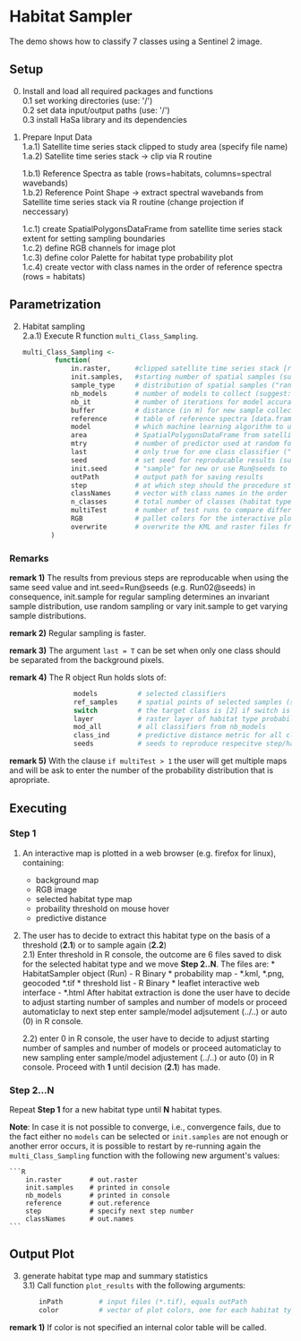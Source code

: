 # Habitat Sampler

The demo shows how to classify 7 classes using a Sentinel 2 image.

## Setup

0) Install and load all required packages and functions \
    0.1 set working directories (use: '/') \
    0.2 set data input/output paths (use: '/') \
    0.3 install HaSa library and its dependencies
 
1) Prepare Input Data \
    1.a.1) Satellite time series stack clipped to study area (specify file name) \
    1.a.2) Satellite time series stack -> clip via R routine
        
    1.b.1) Reference Spectra as table (rows=habitats, columns=spectral wavebands)  \
    1.b.2) Reference Point Shape -> extract spectral wavebands from Satellite time series stack via R routine (change projection if neccessary)
    
    1.c.1) create SpatialPolygonsDataFrame from satellite time series stack extent  for setting sampling boundaries  \
    1.c.2) define RGB channels for image plot \
    1.c.3) define color Palette for habitat type probability plot \
    1.c.4) create vector with class names in the order of reference spectra (rows = habitats)


## Parametrization

2) Habitat sampling\
    2.a.1) Execute R function `multi_Class_Sampling`.
    ```R
    multi_Class_Sampling <- 
            function(
                in.raster,      #clipped satellite time series stack [raster brick]
                init.samples,   #starting number of spatial samples (suggest: 30)
                sample_type     # distribution of spatial samples ("random" or "regular"; suggest: "regular")   
                nb_models       # number of models to collect (suggest: 200)  
                nb_it           # number of iterations for model accuracy (suggest:10) 
                buffer          # distance (in m) for new sample collection around initial samples (depends on pixel size)
                reference       # table of reference spectra [data.frame]
                model           # which machine learning algorithm to use ("rf" random forest or "svm" support vector machine; suggest: rf)
                area            # SpatialPolygonsDataFrame from satellite time series stack extent
                mtry            # number of predictor used at random forest splitting nodes (suggest: mtry << n predictors)
                last            # only true for one class classifier ("TRUE" or "FALSE"; suggest: "F")
                seed            # set seed for reproducable results (suggest: 3)
                init.seed       # "sample" for new or use Run@seeds to reproduce previous steps
                outPath         # output path for saving results
                step            # at which step should the procedure start (see 2.b.1) (suggest: 1 at the beginning)
                classNames      # vector with class names in the order of reference spectra
                n_classes       # total number of classes (habitat types) to be separated
                multiTest       # number of test runs to compare different probability output
                RGB             # pallet colors for the interactive plots
                overwrite       # overwrite the KML and raster files from previous runs
           )
    ```
    
    
### Remarks 
**remark 1)** 
The results from previous steps are reproducable when using the same seed value and int.seed=Run@seeds (e.g. Run02@seeds) in consequence, init.sample for regular sampling determines an invariant sample distribution, use random sampling or vary init.sample to get varying sample distributions.

**remark 2)** 
Regular sampling is faster.

**remark 3)** 
The argument `last = T` can be set when only one class should be separated from the background pixels.

**remark 4)** 
The R object Run holds slots of: 
```R
                models          # selected classifiers
                ref_samples     # spatial points of selected samples (see WriteOutSamples.r)
                switch          # the target class is [2] if switch is not NA then the target class must be changed from [1] to [2] (see WriteOutSamples.r)
                layer           # raster layer of habitat type probability
                mod_all         # all classifiers from nb_models
                class_ind       # predictive distance metric for all classes
                seeds           # seeds to reproduce respecitve step/habitat type sampling
```

**remark 5)** 
With the clause `if multiTest > 1` the user will get multiple maps and will be ask to enter the number of the probability distribution that is apropriate.                                                                    


## Executing


### Step 1
1) An interactive map is plotted in a web browser (e.g. firefox for linux), containing:
    * background map
    * RGB image
    * selected habitat type map
    * probaility threshold on mouse hover
    * predictive distance

2) The user has to decide to extract this habitat type on the basis of a threshold (**2.1**) or to sample again (**2.2**) \
    2.1) Enter threshold in R console, the outcome are 6 files saved to disk for the selected habitat type and we move **Step 2..N**. The files are:
            * HabitatSampler object (Run) - R Binary
            * probability map - *.kml, *.png, geocoded *.tif
            * threshold list - R Binary
            * leaflet interactive web interface - *.html
     After habitat extraction is done the user have to decide to adjust starting number of samples and number of models or proceed automaticlay to next step enter sample/model adjsutement (../..) or auto (0) in R console.
        
    2.2) enter 0 in R console, the user have to decide to adjust starting number of samples and number of models or proceed automaticlay to new sampling enter
    sample/model adjustement (../..) or auto (0) in R console. Proceed with **1** until decision (**2.1**) has made.
    
### Step 2...N

Repeat **Step 1** for a new habitat type until **N** habitat types.
    
**Note**: In case it is not possible to converge, i.e., convergence fails, due to the fact either no `models` can be selected or `init.samples` are not enough or another error occurs, it is possible to restart by re-running again the `multi_Class_Sampling` function with the following new argument's values:

    ```R
        in.raster       # out.raster
        init.samples    # printed in console
        nb_models       # printed in console
        reference       # out.reference
        step            # specify next step number
        classNames      # out.names
    ```                                           

## Output Plot

3) generate habitat type map and summary statistics \
    3.1) Call function `plot_results` with the following arguments:
    
    ```R
        inPath         # input files (*.tif), equals outPath 
        color          # vector of plot colors, one for each habitat type
    ```
    
**remark 1)**
If color is not specified an internal color table will be called.
